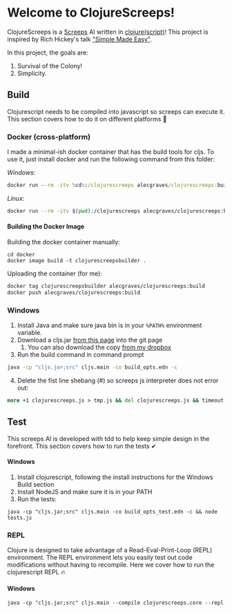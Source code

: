 # Welcome to ClojureScreeps!
ClojureScreeps is a [Screeps](https://screeps.com/) AI written in [clojure(script)](https://clojurescript.org/)! 
This project is inspired by Rich Hickey's talk ["Simple Made Easy"](https://www.infoq.com/presentations/Simple-Made-Easy/).

In this project, the goals are:

1. Survival of the Colony!
2. Simplicity.

## Build
Clojurescript needs to be compiled into javascript so screeps can execute it.
This section covers how to do it on different platforms 🚀

### Docker (cross-platform)
I made a minimal-ish docker container that has the build tools for cljs. To use it,
just install docker and run the following command from this folder:

_Windows:_
```bat
docker run --rm -itv %cd%:/clojurescreeps alecgraves/clojurescreeps:build
```
_Linux:_
```bash
docker run --rm -itv $(pwd):/clojurescreeps alecgraves/clojurescreeps:build
```

#### Building the Docker Image
Building the docker container manually:
```
cd docker
docker image build -t clojurescreepsbuilder .
```

Uploading the container (for me):
```bash
docker tag clojurescreepsbuilder alecgraves/clojurescreeps:build
docker push alecgraves/clojurescreeps:build
```

### Windows
1. Install Java and make sure java bin is in your `%PATH%` environment variable.
2. Download a cljs.jar [from this page](https://github.com/clojure/clojurescript/releases)
into the git page
    1. You can also download the copy [from my dropbox](https://www.dropbox.com/s/6zqu2oun6p86kmn/cljs.jar?dl=1)
3. Run the build command in command prompt
```bat
java -cp "cljs.jar;src" cljs.main -co build_opts.edn -c
```
4. Delete the fist line shebang (#) so screeps js interpreter does not error out:
```bat
more +1 clojurescreeps.js > tmp.js && del clojurescreeps.js && timeout 1 && rename tmp.js clojurescreeps.js
```


## Test 
This screeps AI is developed with tdd to help keep simple design in the forefront.
This section covers how to run the tests ✔
#### Windows
1. Install clojurescript, following the install instructions for the Windows Build section
2. Install NodeJS and make sure it is in your PATH
2. Run the tests:
```
java -cp "cljs.jar;src" cljs.main -co build_opts_test.edn -c && node tests.js
```

### REPL
Clojure is designed to take advantage of a Read-Eval-Print-Loop (REPL) environment.
The REPL environment lets you easily test out code modifications without having to recompile.
Here we cover how to run the clojurescript REPL 🔥
#### Windows
```
java -cp "cljs.jar;src" cljs.main --compile clojurescreeps.core --repl
```


